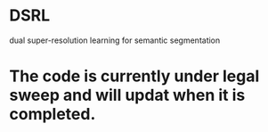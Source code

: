 # DSRL
dual super-resolution learning for semantic segmentation

# The code is currently under legal sweep and will updat when it is completed.
